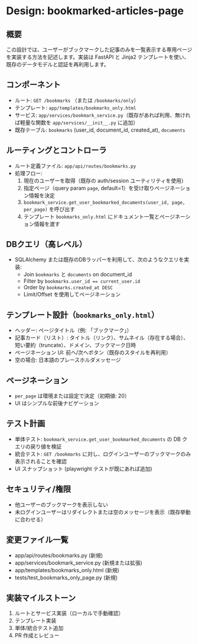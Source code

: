 # Design: bookmarked-articles-page

## 概要
この設計では、ユーザーがブックマークした記事のみを一覧表示する専用ページを実装する方法を記述します。実装は FastAPI と Jinja2 テンプレートを使い、既存のデータモデルと認証を再利用します。

## コンポーネント
- ルート: `GET /bookmarks` （または `/bookmarks/only`）
- テンプレート: `app/templates/bookmarks_only.html`
- サービス: `app/services/bookmark_service.py`（既存があれば利用、無ければ軽量な関数を `app/services/__init__.py` に追加）
- 既存テーブル: `bookmarks` (user_id, document_id, created_at), `documents`

## ルーティングとコントローラ
- ルート定義ファイル: `app/api/routes/bookmarks.py`
- 処理フロー:
  1. 現在のユーザーを取得（既存の auth/session ユーティリティを使用）
  2. 指定ページ（query param `page`, default=1）を受け取りページネーション情報を決定
  3. `bookmark_service.get_user_bookmarked_documents(user_id, page, per_page)` を呼び出す
  4. テンプレート `bookmarks_only.html` にドキュメント一覧とページネーション情報を渡す

## DBクエリ（高レベル）
- SQLAlchemy または既存のDBラッパーを利用して、次のようなクエリを実装:
  - Join `bookmarks` と `documents` on document_id
  - Filter by `bookmarks.user_id == current_user.id`
  - Order by `bookmarks.created_at DESC`
  - Limit/Offset を使用してページネーション

## テンプレート設計（`bookmarks_only.html`）
- ヘッダー: ページタイトル（例: 「ブックマーク」）
- 記事カード（リスト）: タイトル（リンク）、サムネイル（存在する場合）、短い要約（truncate）、ドメイン、ブックマーク日時
- ページネーション UI: 前へ/次へボタン（既存のスタイルを再利用）
- 空の場合: 日本語のプレースホルダメッセージ

## ページネーション
- `per_page` は環境または設定で決定（初期値: 20）
- UI はシンプルな前後ナビゲーション

## テスト計画
- 単体テスト: `bookmark_service.get_user_bookmarked_documents` の DB クエリの戻り値を検証
- 統合テスト: `GET /bookmarks` に対し、ログインユーザーのブックマークのみ表示されることを確認
- UI スナップショット (playwright テストが既にあれば追加)

## セキュリティ/権限
- 他ユーザーのブックマークを表示しない
- 未ログインユーザーはリダイレクトまたは空のメッセージを表示（既存挙動に合わせる）

## 変更ファイル一覧
- app/api/routes/bookmarks.py (新規)
- app/services/bookmark_service.py (新規または拡張)
- app/templates/bookmarks_only.html (新規)
- tests/test_bookmarks_only_page.py (新規)

## 実装マイルストーン
1. ルートとサービス実装（ローカルで手動確認）
2. テンプレート実装
3. 単体/統合テスト追加
4. PR 作成とレビュー

